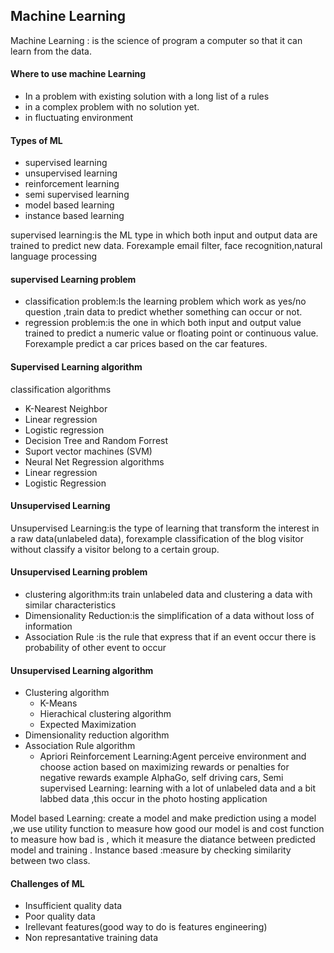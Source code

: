 

## Machine Learning 
Machine Learning : is the science of program a computer so that it can learn from the data.
#### Where to use machine Learning
- In a problem with existing solution with a long list of a rules
- in a complex problem with no solution yet.
- in fluctuating environment 

#### Types of ML
- supervised learning
- unsupervised learning
- reinforcement learning
- semi supervised learning
- model based learning
- instance based learning

supervised learning:is the  ML type in which both input and output data are trained to predict new data. Forexample  email filter, face recognition,natural language processing 
#### supervised Learning problem
- classification problem:Is the learning problem which work as yes/no question ,train data to predict whether something can occur or not.
- regression problem:is the one in which both input and output value trained to predict a numeric value or floating point or continuous value. Forexample predict a car prices based on the car features.
#### Supervised Learning algorithm 
  classification  algorithms
   - K-Nearest Neighbor 
   - Linear regression
   - Logistic regression
   - Decision Tree and Random Forrest 
   - Suport vector machines (SVM)
   - Neural Net
  Regression algorithms
  - Linear regression
  - Logistic  Regression
  #### Unsupervised Learning
 Unsupervised Learning:is the type of learning that transform the interest in a raw data(unlabeled data), forexample classification of the blog visitor without classify a visitor belong to a certain group.
#### Unsupervised Learning problem
 - clustering algorithm:its train unlabeled data and clustering a data with similar characteristics 
 - Dimensionality Reduction:is the simplification of a data without loss of information 
 - Association Rule :is the rule that express that if an event occur there is probability of other 
   event to occur 
#### Unsupervised Learning algorithm
 - Clustering algorithm
   - K-Means 
   - Hierachical clustering algorithm
   - Expected Maximization 
 - Dimensionality reduction  algorithm
 - Association Rule algorithm 
   - Apriori
Reinforcement Learning:Agent perceive environment and choose action based on maximizing rewards or penalties for negative rewards example AlphaGo, self driving cars,
Semi supervised Learning: learning with a lot of unlabeled data and a bit labbed data ,this occur in the  photo hosting application 

Model based Learning: create a model and make prediction using a model ,we use utility function to measure how good our model is and cost function to measure how bad is , which it measure the diatance between predicted model and training .
Instance based :measure by checking similarity between two class.

#### Challenges of ML
- Insufficient quality data 
- Poor quality data
- Irellevant features(good way to do is features engineering)
- Non represantative training data
 
